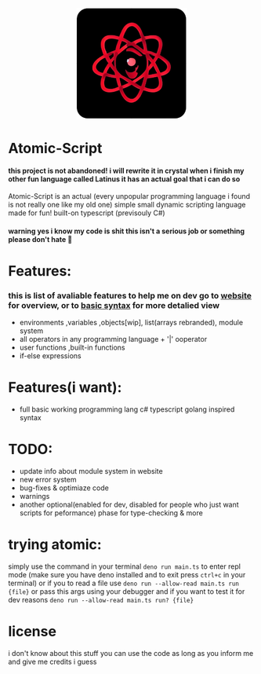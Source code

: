 <p align="center" width="100% height="100%">
<img src="/website/res/logo.png" width="45%" height="45%">
</p>

# Atomic-Script
#### this project is not abandoned! i will rewrite it in crystal when i finish my other fun language called Latinus it has an actual goal that i can do so
Atomic-Script is an actual (every unpopular programming language i found is not really one like my old one) simple small dynamic scripting language made for fun! built-on typescript (previsouly C#)
#### warning yes i know my code is shit this isn't a serious job or something please don't hate 🥳

# Features:
### this is list of avaliable features to help me on dev go to [website](https://atonix0.github.io/Atomic-Script) for overview, or to [basic syntax](https://atonix0.github.io/Atomic-Script/docs/basic_syntax) for more detalied view
- environments ,variables ,objects[wip], list(arrays rebranded), module system
- all operators in any programming language + '|' ooperator
- user functions ,built-in functions
- if-else expressions

# Features(i want):

- full basic working programming lang c# typescript golang inspired syntax

# TODO:
- update info about module system in website
- new error system
- bug-fixes & optimiaze code
- warnings
- another optional(enabled for dev, disabled for people who just want scripts for peformance) phase for type-checking & more

# trying atomic:
simply use the command in your terminal ```deno run main.ts``` to enter repl mode
(make sure you have deno installed and to exit press ```ctrl+c``` in your terminal)
or if you to read a file use ```deno run --allow-read main.ts run {file}``` or pass this args using your debugger
and if you want to test it for dev reasons ```deno run --allow-read main.ts run? {file}``` 

# license
i don't know about this stuff you can use the code as long as you inform me and give me credits i guess
